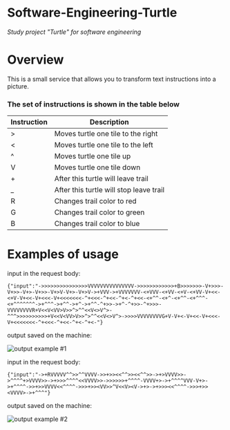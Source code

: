 # Software-Engineering-Turtle
*Study project "Turtle" for software engineering*
# Overview
This is a small service that allows you to transform text instructions into a picture.

### The set of instructions is shown in the table below
| Instruction | Description                            |
|-------------|----------------------------------------|
| \>          | Moves turtle one tile to the right     |
| <           | Moves turtle one tile to the left      |
| ^           | Moves turtle one tile up               |
| V           | Moves turtle one tile down             |
| +           | After this turtle will leave trail     |
| _           | After this turtle will stop leave trail|
| R           | Changes trail color to red             |
| G           | Changes trail color to green           |
| B           | Changes trail color to blue            |

# Examples of usage
input in the request body:

`
{"input":"->>>>>>>>>>>>>>>VVVVVVVVVVVVVVV->>>>>>>>>>>>+B>>>>>>>-V+>>>-V+>>-V+>-V+>>-V+>V-V+>-V+>V->+VVV->+VVVVVVV-<+VVV-<+VV-<+V-<+VV-V+<<-<+V-V+<<-V+<<<-V+<<<<<<<-^+<<<-^+<<-^+<-^+<<-<+^^-<+^-<+^^-<+^^^-<+^^^^^^^->+^^^->+^^->+^->+^^-^+>>->+^-^+>>-^+>>>-VVVVVVVVR+V<<V<VV>V>>^>^^<<V<>V^>-^^^>>>>>>>>>>+V<<V<VV>V>>^>^^<<V<>V^>->>>>VVVVVVVVG+V-V+<-V+<<-V+<<<-V+<<<<<<<-^+<<<-^+<<-^+<-^+<-"}
`

output saved on the machine:

![output example #1](https://raw.githubusercontent.com/skwita/Software-Engineering-Turtle/feature-issue#15edit-readme/outputExamples/image1.jpg)

input in the request body:

`
{"input":"->+RVVVVV^^>>^^VVVV->>+>><<^^>><<^^>>->+>VVVV>>->^^^^+>VVVV>>->+>>>^^^^<<VVVV>>->>>>>>+^^^^-VVVV+>->+^^^^VVV-V+>->+^^^^->>+>>VVVV<<^^^^->>>+>><VV>>^V<<V><V->+>->+>>><<^^^^->>>+>><VVVV>->+^^^"}
`

output saved on the machine:

![output example #2](https://raw.githubusercontent.com/skwita/Software-Engineering-Turtle/feature-issue#15edit-readme/outputExamples/image2.jpg)
